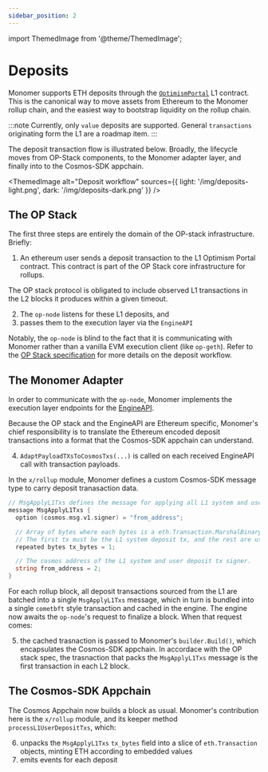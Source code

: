 ```yaml
---
sidebar_position: 2
---
```


import ThemedImage from '@theme/ThemedImage';

# Deposits

Monomer supports ETH deposits through the [`OptimismPortal`](https://github.com/ethereum-optimism/optimism/blob/d48b45954c381f75a13e61312da68d84e9b41418/packages/contracts-bedrock/src/L1/OptimismPortal.sol) L1 contract. This is the canonical way to move assets from Ethereum to the Monomer rollup chain, and the easiest way to bootstrap liquidity on the rollup chain.

:::note
Currently, only `value` deposits are supported. General `transactions` originating form the L1 are a roadmap item.
:::

The deposit transaction flow is illustrated below. Broadly, the lifecycle moves from OP-Stack components, to the Monomer adapter layer, and finally into to the Cosmos-SDK appchain.

<ThemedImage
alt="Deposit workflow"
sources={{ light: '/img/deposits-light.png', dark: '/img/deposits-dark.png' }}
/>

## The OP Stack

The first three steps are entirely the domain of the OP-stack infrastructure. Briefly:

1. An ethereum user sends a deposit transaction to the L1 Optimism Portal contract. This contract is part of the OP Stack core infrastructure for rollups.

The OP stack protocol is obligated to include observed L1 transactions in the L2 blocks it produces within a given timeout.

2. The `op-node` listens for these L1 deposits, and
3. passes them to the execution layer via the `EngineAPI`

Notably, the `op-node` is blind to the fact that it is communicating with Monomer rather than a vanilla EVM execution client (like `op-geth`). Refer to the [OP Stack specification](https://specs.optimism.io/protocol/deposits.html) for more details on the deposit workflow.

## The Monomer Adapter

In order to communicate with the `op-node`, Monomer implements the execution layer endpoints for the [EngineAPI](https://hackmd.io/@danielrachi/engine_api).

Because the OP stack and the EngineAPI are Ethereum specific, Monomer's chief responsibility is to translate the Ethereum encoded deposit transactions into a format that the Cosmos-SDK appchain can understand.

4. `AdaptPayloadTXsToCosmosTxs(...)` is called on each received EngineAPI call with transaction payloads.

In the `x/rollup` module, Monomer defines a custom Cosmos-SDK message type to carry deposit tranasaction data.

```go
// MsgApplyL1Txs defines the message for applying all L1 system and user deposit txs.
message MsgApplyL1Txs {
  option (cosmos.msg.v1.signer) = "from_address";

  // Array of bytes where each bytes is a eth.Transaction.MarshalBinary tx.
  // The first tx must be the L1 system deposit tx, and the rest are user txs if present.
  repeated bytes tx_bytes = 1;

  // The cosmos address of the L1 system and user deposit tx signer.
  string from_address = 2;
}
```

For each rollup block, all deposit transactions sourced from the L1 are batched into a single `MsgApplyL1Txs` message, which in turn is bundled into a single `cometbft` style transaction and cached in the engine. The engine now awaits the `op-node`'s request to finalize a block. When that request comes:

5. the cached trasnaction is passed to Monomer's `builder.Build()`, which encapsulates the Cosmos-SDK appchain. In accordace with the OP stack spec, the trasnaction that packs the `MsgApplyL1Txs` message is the first transaction in each L2 block.

## The Cosmos-SDK Appchain

The Cosmos Appchain now builds a block as usual. Monomer's contribution here is the `x/rollup` module, and its keeper method `processL1UserDepositTxs`, which:

6. unpacks the `MsgApplyL1Txs` `tx_bytes` field into a slice of `eth.Transaction` objects, minting ETH according to embedded values
7. emits events for each deposit
